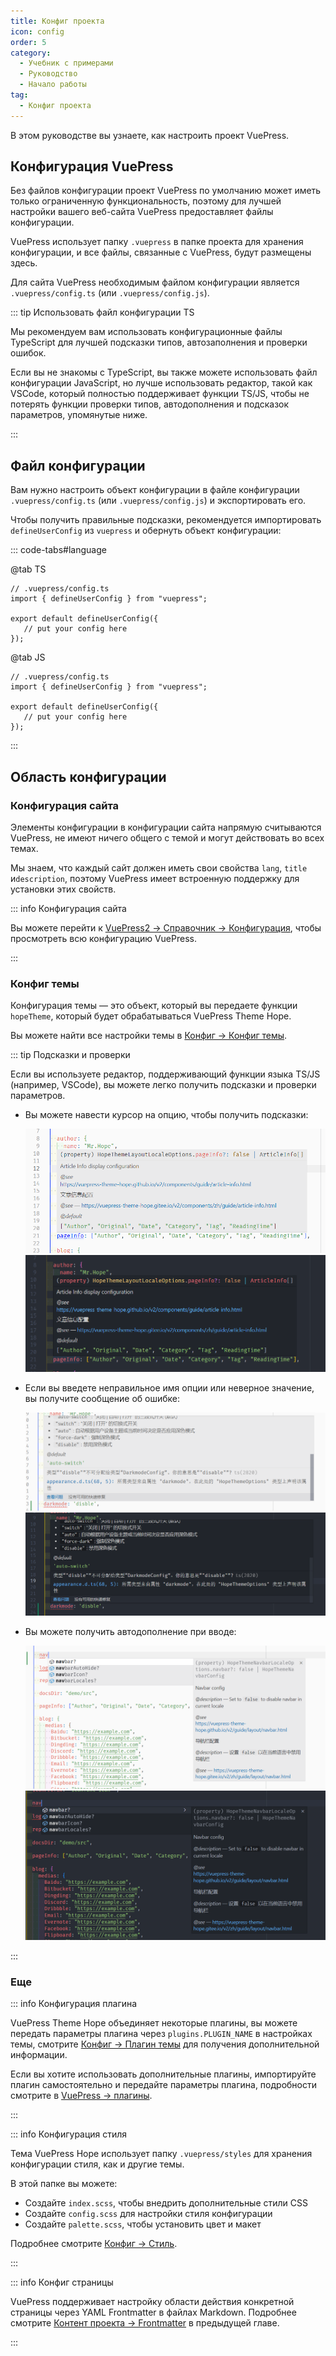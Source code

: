 ```yaml
---
title: Конфиг проекта
icon: config
order: 5
category:
  - Учебник с примерами
  - Руководство
  - Начало работы
tag:
  - Конфиг проекта
---
```


В этом руководстве вы узнаете, как настроить проект VuePress.

<!-- more -->

## Конфигурация VuePress

Без файлов конфигурации проект VuePress по умолчанию может иметь только ограниченную функциональность, поэтому для лучшей настройки вашего веб-сайта VuePress предоставляет файлы конфигурации.

VuePress использует папку `.vuepress` в папке проекта для хранения конфигурации, и все файлы, связанные с VuePress, будут размещены здесь.

Для сайта VuePress необходимым файлом конфигурации является `.vuepress/config.ts` (или `.vuepress/config.js`).

::: tip Использовать файл конфигурации TS

Мы рекомендуем вам использовать конфигурационные файлы TypeScript для лучшей подсказки типов, автозаполнения и проверки ошибок.

Если вы не знакомы с TypeScript, вы также можете использовать файл конфигурации JavaScript, но лучше использовать редактор, такой как VSCode, который полностью поддерживает функции TS/JS, чтобы не потерять функции проверки типов, автодополнения и подсказок параметров, упомянутые ниже.

:::

## Файл конфигурации

Вам нужно настроить объект конфигурации в файле конфигурации `.vuepress/config.ts` (или `.vuepress/config.js`) и экспортировать его.

Чтобы получить правильные подсказки, рекомендуется импортировать `defineUserConfig` из `vuepress` и обернуть объект конфигурации:

::: code-tabs#language

@tab TS

```ts{2,4,6}
// .vuepress/config.ts
import { defineUserConfig } from "vuepress";

export default defineUserConfig({
   // put your config here
});
```

@tab JS

```js{2,4,6}
// .vuepress/config.ts
import { defineUserConfig } from "vuepress";

export default defineUserConfig({
   // put your config here
});
```

:::

## Область конфигурации

### Конфигурация сайта

Элементы конфигурации в конфигурации сайта напрямую считываются VuePress, не имеют ничего общего с темой и могут действовать во всех темах.

Мы знаем, что каждый сайт должен иметь свои свойства `lang`, `title` и`description`, поэтому VuePress имеет встроенную поддержку для установки этих свойств.

::: info Конфигурация сайта

Вы можете перейти к [VuePress2 → Справочник → Конфигурация](https://v2.vuepress.vuejs.org/en/reference/config.html), чтобы просмотреть всю конфигурацию VuePress.

:::

### Конфиг темы

Конфигурация темы — это объект, который вы передаете функции `hopeTheme`, который будет обрабатываться VuePress Theme Hope.

Вы можете найти все настройки темы в [Конфиг → Конфиг темы](../../config/README.md).

::: tip Подсказки и проверки

Если вы используете редактор, поддерживающий функции языка TS/JS (например, VSCode), вы можете легко получить подсказки и проверки параметров.

- Вы можете навести курсор на опцию, чтобы получить подсказки:

  ![подсказка варианта](./assets/vscode-hint-light.png#light)
  ![подсказка варианта](./assets/vscode-hint-dark.png#dark)

- Если вы введете неправильное имя опции или неверное значение, вы получите сообщение об ошибке:

  ![Сообщение об ошибке](./assets/vscode-error-light.png#light)
  ![Сообщение об ошибке](./assets/vscode-error-dark.png#dark)

- Вы можете получить автодополнение при вводе:

  ![Автозаполнение](./assets/vscode-autocomplete-light.png#light)
  ![Автозаполнение](./assets/vscode-autocomplete-dark.png#dark)

:::

### Еще

::: info Конфигурация плагина

VuePress Theme Hope объединяет некоторые плагины, вы можете передать параметры плагина через `plugins.PLUGIN_NAME` в настройках темы, смотрите [Конфиг → Плагин темы](../../config/plugins/README.md) для получения дополнительной информации.

Если вы хотите использовать дополнительные плагины, импортируйте плагин самостоятельно и передайте параметры плагина, подробности смотрите в [VuePress → плагины](../vuepress/plugin.md).

:::

::: info Конфигурация стиля

Тема VuePress Hope использует папку `.vuepress/styles` для хранения конфигурации стиля, как и другие темы.

В этой папке вы можете:

- Создайте `index.scss`, чтобы внедрить дополнительные стили CSS
- Создайте `config.scss` для настройки стиля конфигурации
- Создайте `palette.scss`, чтобы установить цвет и макет

Подробнее смотрите [Конфиг → Стиль](../../config/style.md).

:::

::: info Конфиг страницы

VuePress поддерживает настройку области действия конкретной страницы через YAML Frontmatter в файлах Markdown. Подробнее смотрите [Контент проекта → Frontmatter](./content.md#frontmatter) в предыдущей главе.

:::
